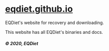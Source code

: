 # [eqdiet.github.io](https://eqdiet.github.io)
EQDiet's website for recovery and downloading.

This website has all EQDiet's binaries and docs.

##### © 2020, EQDiet
